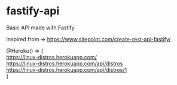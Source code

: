 # fastify-api
Basic API made with Fastify

Inspired from => https://www.sitepoint.com/create-rest-api-fastify/

@Heroku() => { <br>
  https://linux-distros.herokuapp.com/ <br>
  https://linux-distros.herokuapp.com/api/distros <br>
  https://linux-distros.herokuapp.com/api/distros/1 <br>
}
